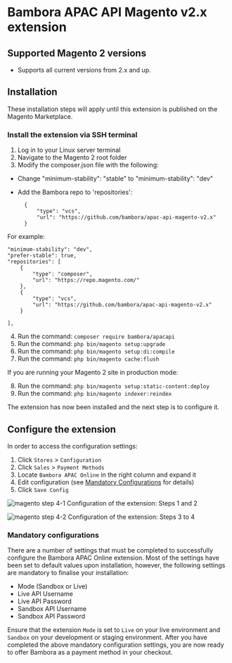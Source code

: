 # Bambora APAC API Magento v2.x extension

## Supported Magento 2 versions
 * Supports all current versions from 2.x and up.

## Installation
These installation steps will apply until this extension is published on the Magento Marketplace.

### Install the extension via SSH terminal
1. Log in to your Linux server terminal
2. Navigate to the Magento 2 root folder
3. Modify the composer.json file with the following:

* Change "minimum-stability": "stable" to "minimum-stability": "dev"
* Add the Bambora repo to 'repositories':

        {
            "type": "vcs",
            "url": "https://github.com/bambora/apac-api-magento-v2.x"
        }

For example:

    "minimum-stability": "dev",
    "prefer-stable": true,
    "repositories": [
        {
            "type": "composer",
            "url": "https://repo.magento.com/"
        },
        {
            "type": "vcs",
            "url": "https://github.com/bambora/apac-api-magento-v2.x"
        }

    ],

4. Run the command: `composer require bambora/apacapi`
5. Run the command: `php bin/magento setup:upgrade`
6. Run the command: `php bin/magento setup:di:compile`
7. Run the command: `php bin/magento cache:flush`

If you are running your Magento 2 site in production mode:

8. Run the command: `php bin/magento setup:static-content:deploy`
9. Run the command: `php bin/magento indexer:reindex`

The extension has now been installed and the next step is to configure it.

## Configure the extension
In order to access the configuration settings:
1. Click `Stores` > `Configuration` 
2. Click `Sales` > `Payment Methods`
3. Locate `Bambora APAC Online` in the right column and expand it
4. Edit configuration (see [Mandatory Configurations](#mandatoryconfigurations) for details)
5. Click `Save Config`

![magento step 4-1](/assets/images/magento-api-step-4-1.png)
<label>Configuration of the extension: Steps 1 and 2</label>

![magento step 4-2](/assets/images/magento-api-step-4-2.png)
<label>Configuration of the extension: Steps 3 to 4</label>

<a name="mandatoryconfigurations"></a> 
### Mandatory configurations
There are a number of settings that must be completed to successfully configure the Bambora APAC Online extension. Most of the settings have been set to default values upon installation, however, the following settings are mandatory to finalise your installation:
* Mode (Sandbox or Live)
* Live API Username
* Live API Password
* Sandbox API Username
* Sandbox API Password

Ensure that the extension `Mode` is set to `Live` on your live environment and `Sandbox` on your development or staging environment. After you have completed the above mandatory configuration settings, you are now ready to offer Bambora as a payment method in your checkout.
